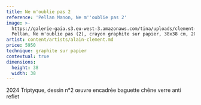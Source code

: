 ```yaml
---
title: Ne m'oublie pas 2
reference: 'Pellan Manon, Ne m''oublie pas 2'
image: >-
  https://galerie-gaia.s3.eu-west-3.amazonaws.com/tina/uploads/clement-alain/Manon
  Pellan, Ne m'oublie pas (2), crayon graphite sur papier, 38x38 cm, 2024.JPG
artist: content/artists/alain-clement.md
price: 5950
technique: graphite sur papier
contextual: true
dimensions:
  height: 38
  width: 38
---
```


2024 Triptyque, dessin n°2 œuvre encadrée baguette chêne verre anti reflet 
